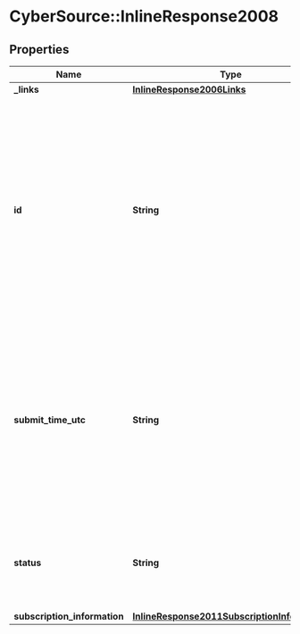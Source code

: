 # CyberSource::InlineResponse2008

## Properties
Name | Type | Description | Notes
------------ | ------------- | ------------- | -------------
**_links** | [**InlineResponse2006Links**](InlineResponse2006Links.md) |  | [optional] 
**id** | **String** | An unique identification number generated by Cybersource to identify the submitted request. Returned by all services. It is also appended to the endpoint of the resource. On incremental authorizations, this value with be the same as the identification number returned in the original authorization response.  | [optional] 
**submit_time_utc** | **String** | Time of request in UTC. Format: &#x60;YYYY-MM-DDThh:mm:ssZ&#x60; **Example** &#x60;2016-08-11T22:47:57Z&#x60; equals August 11, 2016, at 22:47:57 (10:47:57 p.m.). The &#x60;T&#x60; separates the date and the time. The &#x60;Z&#x60; indicates UTC.  Returned by Cybersource for all services.  | [optional] 
**status** | **String** | The status of the submitted transaction.  Possible values:  - COMPLETED  - PENDING_REVIEW  - DECLINED  - INVALID_REQUEST  | [optional] 
**subscription_information** | [**InlineResponse2011SubscriptionInformation**](InlineResponse2011SubscriptionInformation.md) |  | [optional] 


